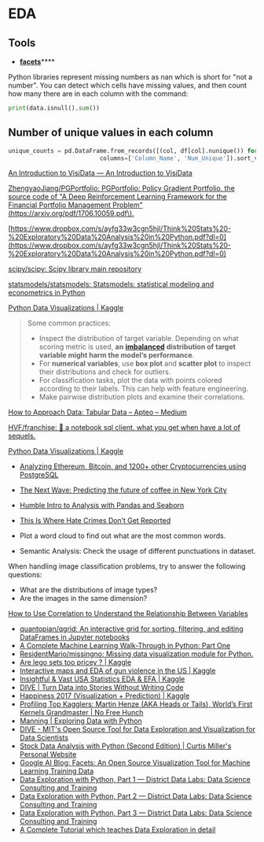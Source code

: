 # EDA

## Tools

* [**facets**](https://github.com/PAIR-code/facets)\*\*\*\*



Python libraries represent missing numbers as nan which is short for "not a number". You can detect which cells have missing values, and then count how many there are in each column with the command:

```python
print(data.isnull().sum())
```



## Number of unique values in each column

```python
unique_counts = pd.DataFrame.from_records([(col, df[col].nunique()) for col in df.columns],
                          columns=['Column_Name', 'Num_Unique']).sort_values(by=['Num_Unique'])
```





[An Introduction to VisiData — An Introduction to VisiData](https://jsvine.github.io/intro-to-visidata/)

[ZhengyaoJiang/PGPortfolio: PGPortfolio: Policy Gradient Portfolio, the source code of "A Deep Reinforcement Learning Framework for the Financial Portfolio Management Problem"\(https://arxiv.org/pdf/1706.10059.pdf\).](https://github.com/ZhengyaoJiang/PGPortfolio)

[https://www.dropbox.com/s/ayfg33w3cgn5hjl/Think%20Stats%20-%20Exploratory%20Data%20Analysis%20in%20Python.pdf?dl=0](https://www.dropbox.com/s/ayfg33w3cgn5hjl/Think%20Stats%20-%20Exploratory%20Data%20Analysis%20in%20Python.pdf?dl=0)

[scipy/scipy: Scipy library main repository](https://github.com/scipy/scipy)

[statsmodels/statsmodels: Statsmodels: statistical modeling and econometrics in Python](https://github.com/statsmodels/statsmodels)

[Python Data Visualizations \| Kaggle](https://www.kaggle.com/benhamner/python-data-visualizations)

> Some common practices:
>
> * Inspect the distribution of target variable. Depending on what scoring metric is used, **an** [**imbalanced**](http://ieeexplore.ieee.org/stamp/stamp.jsp?arnumber=5128907) **distribution of target variable might harm the model’s performance**.
> * For **numerical variables**, use **box plot** and **scatter plot** to inspect their distributions and check for outliers.
> * For classification tasks, plot the data with points colored according to their labels. This can help with feature engineering.
> * Make pairwise distribution plots and examine their correlations.

[How to Approach Data: Tabular Data – Apteo – Medium](https://medium.com/apteo/how-to-approach-data-tabular-data-326c94f0f274)

[HVF/franchise: 🍟 a notebook sql client. what you get when have a lot of sequels.](https://github.com/hvf/franchise)

[Python Data Visualizations \| Kaggle](https://www.kaggle.com/benhamner/python-data-visualizations)

* [Analyzing Ethereum, Bitcoin, and 1200+ other Cryptocurrencies using PostgreSQL](https://blog.timescale.com/analyzing-ethereum-bitcoin-and-1200-cryptocurrencies-using-postgresql-3958b3662e51)
* [The Next Wave: Predicting the future of coffee in New York City](https://medium.com/topos-ai/the-next-wave-predicting-the-future-of-coffee-in-new-york-city-23a0c5d62000)
* [Humble Intro to Analysis with Pandas and Seaborn](https://www.kaggle.com/crawford/humble-intro-to-analysis-with-pandas-and-seaborn/)
* [This Is Where Hate Crimes Don’t Get Reported](http://projects.propublica.org/graphics/hatecrime-map)



* Plot a word cloud to find out what are the most common words.
* Semantic Analysis: Check the usage of different punctuations in dataset.



When handling image classification problems, try to answer the following questions:

* What are the distributions of image types?
* Are the images in the same dimension?

[How to Use Correlation to Understand the Relationship Between Variables](https://machinelearningmastery.com/how-to-use-correlation-to-understand-the-relationship-between-variables/)



* [quantopian/qgrid: An interactive grid for sorting, filtering, and editing DataFrames in Jupyter notebooks](https://github.com/quantopian/qgrid)
* [A Complete Machine Learning Walk-Through in Python: Part One](https://towardsdatascience.com/a-complete-machine-learning-walk-through-in-python-part-one-c62152f39420)
* [ResidentMario/missingno: Missing data visualization module for Python.](https://github.com/ResidentMario/missingno)
* [Are lego sets too pricey ? \| Kaggle](https://www.kaggle.com/jonathanbouchet/are-lego-sets-too-pricey)
* [Interactive maps and EDA of gun violence in the US \| Kaggle](https://www.kaggle.com/erikbruin/interactive-maps-and-eda-of-gun-violence-in-the-us/notebook)
* [Insightful & Vast USA Statistics EDA & EFA \| Kaggle](https://www.kaggle.com/alexgeiger/insightful-vast-usa-statistics-eda-efa/notebook)
* [DIVE \| Turn Data into Stories Without Writing Code](https://dive.media.mit.edu/)
* [Happiness 2017 \(Visualization + Prediction\) \| Kaggle](https://www.kaggle.com/javadzabihi/happiness-2017-visualization-prediction/notebook)
* [Profiling Top Kagglers: Martin Henze \(AKA Heads or Tails\), World’s First Kernels Grandmaster \| No Free Hunch](http://blog.kaggle.com/2018/06/19/tales-from-my-first-year-inside-the-head-of-a-recent-kaggle-addict/)
* [Manning \| Exploring Data with Python](https://www.manning.com/books/exploring-data-with-python)
* [DIVE - MIT's Open Source Tool for Data Exploration and Visualization for Data Scientists](https://www.analyticsvidhya.com/blog/2018/06/perform-data-exploration-with-a-single-click-dive/)
* [Stock Data Analysis with Python \(Second Edition\) \| Curtis Miller's Personal Website](https://ntguardian.wordpress.com/2018/07/17/stock-data-analysis-python-v2/)
* [Google AI Blog: Facets: An Open Source Visualization Tool for Machine Learning Training Data](https://ai.googleblog.com/2017/07/facets-open-source-visualization-tool.html)
* [Data Exploration with Python, Part 1 — District Data Labs: Data Science Consulting and Training](https://www.districtdatalabs.com/data-exploration-with-python-1)
* [Data Exploration with Python, Part 2 — District Data Labs: Data Science Consulting and Training](https://www.districtdatalabs.com/data-exploration-with-python-2)
* [Data Exploration with Python, Part 3 — District Data Labs: Data Science Consulting and Training](https://www.districtdatalabs.com/data-exploration-with-python-3)
* [A Complete Tutorial which teaches Data Exploration in detail](https://www.analyticsvidhya.com/blog/2016/01/guide-data-exploration/)

